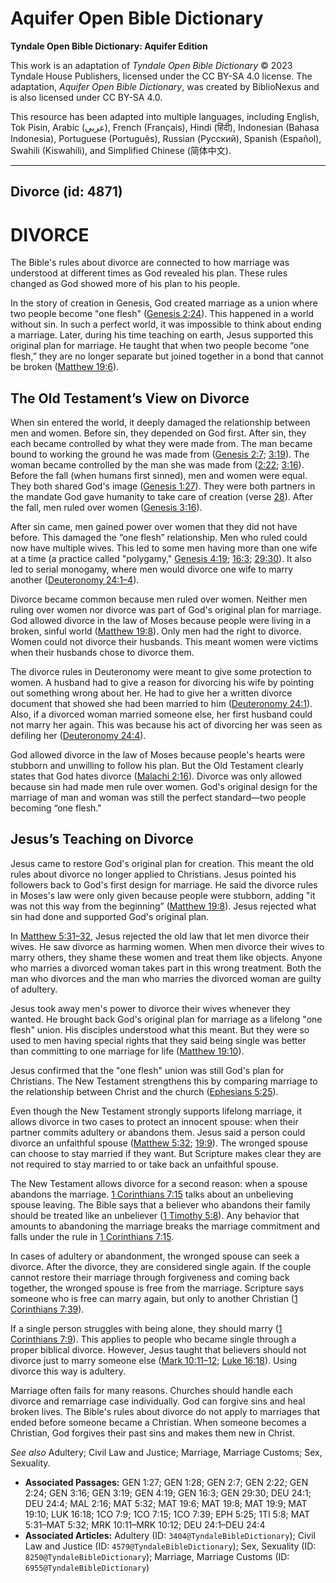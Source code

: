 # Aquifer Open Bible Dictionary

**Tyndale Open Bible Dictionary: Aquifer Edition**

This work is an adaptation of *Tyndale Open Bible Dictionary* © 2023 Tyndale House Publishers, licensed under the CC BY\-SA 4\.0 license. The adaptation, *Aquifer Open Bible Dictionary*, was created by BiblioNexus and is also licensed under CC BY\-SA 4\.0\.

This resource has been adapted into multiple languages, including English, Tok Pisin, Arabic (عربي), French (Français), Hindi (हिंदी), Indonesian (Bahasa Indonesia), Portuguese (Português), Russian (Русский), Spanish (Español), Swahili (Kiswahili), and Simplified Chinese (简体中文).



--------------------------------

## Divorce (id: 4871)

DIVORCE
=======

The Bible's rules about divorce are connected to how marriage was understood at different times as God revealed his plan. These rules changed as God showed more of his plan to his people.

In the story of creation in Genesis, God created marriage as a union where two people become "one flesh" ([Genesis 2:24](https://ref.ly/Gen2:24)). This happened in a world without sin. In such a perfect world, it was impossible to think about ending a marriage. Later, during his time teaching on earth, Jesus supported this original plan for marriage. He taught that when two people become “one flesh,” they are no longer separate but joined together in a bond that cannot be broken ([Matthew 19:6](https://ref.ly/Matt19:6)).

The Old Testament’s View on Divorce
-----------------------------------

When sin entered the world, it deeply damaged the relationship between men and women. Before sin, they depended on God first. After sin, they each became controlled by what they were made from. The man became bound to working the ground he was made from ([Genesis 2:7](https://ref.ly/Gen2:7); [3:19](https://ref.ly/Gen3:19)). The woman became controlled by the man she was made from ([2:22](https://ref.ly/Gen2:22); [3:16](https://ref.ly/Gen3:16)). Before the fall (when humans first sinned), men and women were equal. They both shared God's image ([Genesis 1:27](https://ref.ly/Gen1:27)). They were both partners in the mandate God gave humanity to take care of creation (verse [28](https://ref.ly/Gen1:28)). After the fall, men ruled over women ([Genesis 3:16](https://ref.ly/Gen3:16)).

After sin came, men gained power over women that they did not have before. This damaged the “one flesh” relationship. Men who ruled could now have multiple wives. This led to some men having more than one wife at a time (a practice called "polygamy," [Genesis 4:19](https://ref.ly/Gen4:19); [16:3](https://ref.ly/Gen16:3); [29:30](https://ref.ly/Gen29:30)). It also led to serial monogamy, where men would divorce one wife to marry another ([Deuteronomy 24:1–4](https://ref.ly/Deut24:1-Deut24:4)). 

Divorce became common because men ruled over women. Neither men ruling over women nor divorce was part of God's original plan for marriage. God allowed divorce in the law of Moses because people were living in a broken, sinful world ([Matthew 19:8](https://ref.ly/Matt19:8)). Only men had the right to divorce. Women could not divorce their husbands. This meant women were victims when their husbands chose to divorce them.

The divorce rules in Deuteronomy were meant to give some protection to women. A husband had to give a reason for divorcing his wife by pointing out something wrong about her. He had to give her a written divorce document that showed she had been married to him ([Deuteronomy 24:1](https://ref.ly/Deut24:1)). Also, if a divorced woman married someone else, her first husband could not marry her again. This was because his act of divorcing her was seen as defiling her ([Deuteronomy 24:4](https://ref.ly/Deut24:4)).

God allowed divorce in the law of Moses because people's hearts were stubborn and unwilling to follow his plan. But the Old Testament clearly states that God hates divorce ([Malachi 2:16](https://ref.ly/Mal2:16)). Divorce was only allowed because sin had made men rule over women. God's original design for the marriage of man and woman was still the perfect standard—two people becoming “one flesh."

Jesus’s Teaching on Divorce
---------------------------

Jesus came to restore God's original plan for creation. This meant the old rules about divorce no longer applied to Christians. Jesus pointed his followers back to God's first design for marriage. He said the divorce rules in Moses's law were only given because people were stubborn, adding "it was not this way from the beginning” ([Matthew 19:8](https://ref.ly/Matt19:8)). Jesus rejected what sin had done and supported God's original plan.

In [Matthew 5:31–32,](https://ref.ly/Matt5:31-Matt5:32) Jesus rejected the old law that let men divorce their wives. He saw divorce as harming women. When men divorce their wives to marry others, they shame these women and treat them like objects. Anyone who marries a divorced woman takes part in this wrong treatment. Both the man who divorces and the man who marries the divorced woman are guilty of adultery.

Jesus took away men's power to divorce their wives whenever they wanted. He brought back God's original plan for marriage as a lifelong "one flesh" union. His disciples understood what this meant. But they were so used to men having special rights that they said being single was better than committing to one marriage for life ([Matthew 19:10](https://ref.ly/Matt19:10)).

Jesus confirmed that the "one flesh" union was still God's plan for Christians. The New Testament strengthens this by comparing marriage to the relationship between Christ and the church ([Ephesians 5:25](https://ref.ly/Eph5:25)).

Even though the New Testament strongly supports lifelong marriage, it allows divorce in two cases to protect an innocent spouse: when their partner commits adultery or abandons them. Jesus said a person could divorce an unfaithful spouse ([Matthew 5:32](https://ref.ly/Matt5:32); [19:9](https://ref.ly/Matt19:9)). The wronged spouse can choose to stay married if they want. But Scripture makes clear they are not required to stay married to or take back an unfaithful spouse.

The New Testament allows divorce for a second reason: when a spouse abandons the marriage. [1 Corinthians 7:15](https://ref.ly/1Cor7:15) talks about an unbelieving spouse leaving. The Bible says that a believer who abandons their family should be treated like an unbeliever ([1 Timothy 5:8](https://ref.ly/1Tim5:8)). Any behavior that amounts to abandoning the marriage breaks the marriage commitment and falls under the rule in [1 Corinthians 7:15](https://ref.ly/1Cor7:15).

In cases of adultery or abandonment, the wronged spouse can seek a divorce. After the divorce, they are considered single again. If the couple cannot restore their marriage through forgiveness and coming back together, the wronged spouse is free from the marriage. Scripture says someone who is free can marry again, but only to another Christian ([1 Corinthians 7:39](https://ref.ly/1Cor7:39)). 

If a single person struggles with being alone, they should marry ([1 Corinthians 7:9](https://ref.ly/1Cor7:9)). This applies to people who became single through a proper biblical divorce. However, Jesus taught that believers should not divorce just to marry someone else ([Mark 10:11–12](https://ref.ly/Mark10:11-Mark10:12); [Luke 16:18](https://ref.ly/Luke16:18)). Using divorce this way is adultery.

Marriage often fails for many reasons. Churches should handle each divorce and remarriage case individually. God can forgive sins and heal broken lives. The Bible's rules about divorce do not apply to marriages that ended before someone became a Christian. When someone becomes a Christian, God forgives their past sins and makes them new in Christ.

*See also* Adultery; Civil Law and Justice; Marriage, Marriage Customs; Sex, Sexuality.

* **Associated Passages:** GEN 1:27; GEN 1:28; GEN 2:7; GEN 2:22; GEN 2:24; GEN 3:16; GEN 3:19; GEN 4:19; GEN 16:3; GEN 29:30; DEU 24:1; DEU 24:4; MAL 2:16; MAT 5:32; MAT 19:6; MAT 19:8; MAT 19:9; MAT 19:10; LUK 16:18; 1CO 7:9; 1CO 7:15; 1CO 7:39; EPH 5:25; 1TI 5:8; MAT 5:31–MAT 5:32; MRK 10:11–MRK 10:12; DEU 24:1–DEU 24:4
* **Associated Articles:** Adultery (ID: `3404@TyndaleBibleDictionary`); Civil Law and Justice (ID: `4579@TyndaleBibleDictionary`); Sex, Sexuality (ID: `8250@TyndaleBibleDictionary`); Marriage, Marriage Customs (ID: `6955@TyndaleBibleDictionary`)

